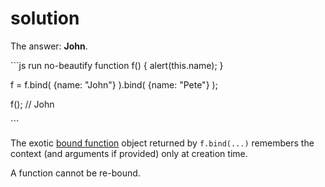 # solution

The answer: **John**.

\`\`\`js run no-beautify function f\(\) { alert\(this.name\); }

f = f.bind\( {name: "John"} \).bind\( {name: "Pete"} \);

f\(\); // John

\`\`\`

The exotic [bound function](https://tc39.github.io/ecma262/#sec-bound-function-exotic-objects) object returned by `f.bind(...)` remembers the context \(and arguments if provided\) only at creation time.

A function cannot be re-bound.

